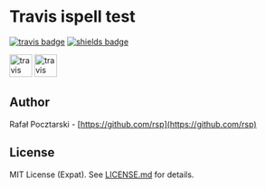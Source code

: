 Travis ispell test
==================

[![travis badge](https://api.travis-ci.org/rsp/travis-spell-test.svg?branch=master)](https://travis-ci.org/rsp/travis-spell-test)
[![shields badge](https://img.shields.io/travis/rsp/travis-spell-test.svg)](https://travis-ci.org/rsp/travis-spell-test)

[<img alt="travis badge" src="https://api.travis-ci.org/rsp/travis-spell-test.svg?branch=master" height=40>](https://travis-ci.org/rsp/travis-spell-test)
[<img alt="travis shields badge" src="https://img.shields.io/travis/rsp/travis-spell-test.svg" height=40>](https://travis-ci.org/rsp/travis-spell-test)

Author
------
Rafał Pocztarski - [https://github.com/rsp](https://github.com/rsp)

License
-------
MIT License (Expat). See [LICENSE.md](LICENSE.md) for details.
